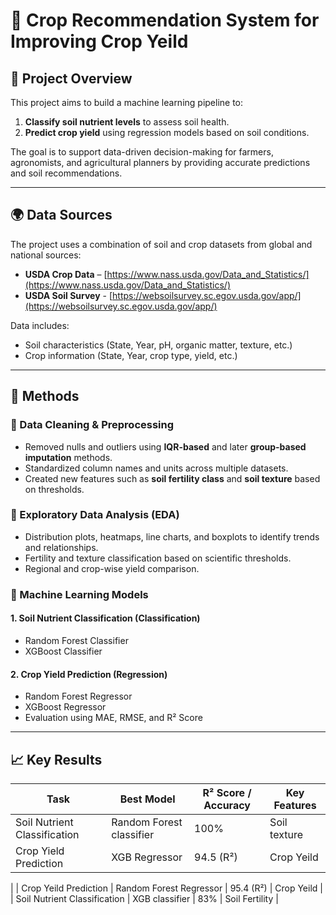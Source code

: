 # 🌾 Crop Recommendation System for Improving Crop Yeild

## 📌 Project Overview

This project aims to build a machine learning pipeline to:
1. **Classify soil nutrient levels** to assess soil health.
2. **Predict crop yield** using regression models based on soil conditions.

The goal is to support data-driven decision-making for farmers, agronomists, and agricultural planners by providing accurate predictions and soil recommendations.

---

## 🌍 Data Sources

The project uses a combination of soil and crop datasets from global and national sources:

- **USDA Crop Data** – [https://www.nass.usda.gov/Data_and_Statistics/](https://www.nass.usda.gov/Data_and_Statistics/)
- **USDA Soil Survey** - [https://websoilsurvey.sc.egov.usda.gov/app/](https://websoilsurvey.sc.egov.usda.gov/app/)


Data includes:
- Soil characteristics (State, Year, pH, organic matter, texture, etc.)
- Crop information (State, Year, crop type, yield, etc.)

---

## 🧪 Methods

### 🔹 Data Cleaning & Preprocessing
- Removed nulls and outliers using **IQR-based** and later **group-based imputation** methods.
- Standardized column names and units across multiple datasets.
- Created new features such as **soil fertility class** and **soil texture** based on thresholds.

### 🔹 Exploratory Data Analysis (EDA)
- Distribution plots, heatmaps, line charts, and boxplots to identify trends and relationships.
- Fertility and texture classification based on scientific thresholds.
- Regional and crop-wise yield comparison.

### 🔹 Machine Learning Models

#### 1. **Soil Nutrient Classification (Classification)**
- Random Forest Classifier
- XGBoost Classifier

#### 2. **Crop Yield Prediction (Regression)**
- Random Forest Regressor
- XGBoost Regressor
- Evaluation using MAE, RMSE, and R² Score

---

## 📈 Key Results

| Task                        | Best Model         | R² Score / Accuracy | Key Features                      |
|----------------------------|--------------------|---------------------|-----------------------------------|
| Soil Nutrient Classification | Random Forest  classifier    | 100%                 | Soil texture               |
| Crop Yield Prediction       | XGB Regressor  | 94.5 (R²)             | Crop Yeild     |
|
| Crop Yeild Prediction       | Random Forest Regressor | 95.4 (R²)    | Crop Yeild                   |
| Soil Nutrient Classification | XGB  classifier    | 83%                 | Soil Fertility           |

